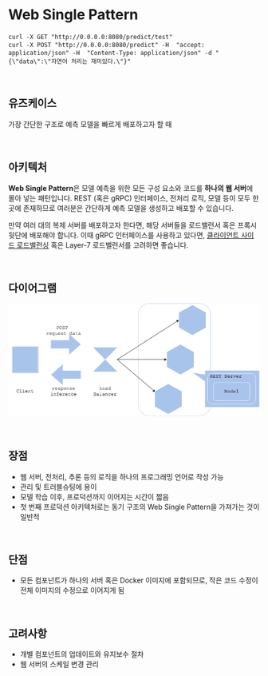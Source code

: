 # Web Single Pattern

```shell
curl -X GET "http://0.0.0.0:8080/predict/test"
curl -X POST "http://0.0.0.0:8080/predict" -H  "accept: application/json" -H  "Content-Type: application/json" -d "{\"data\":\"자연어 처리는 재미있다.\"}"
```

<br>

## 유즈케이스

가장 간단한 구조로 예측 모델을 빠르게 배포하고자 할 때

<br>

## 아키텍처

**Web Single Pattern**은 모델 예측을 위한 모든 구성 요소와 코드를 **하나의 웹 서버**에 몰아 넣는 패턴입니다. REST (혹은 gRPC) 인터페이스, 전처리 로직, 모델 등이 모두 한 곳에 존재하므로 여러분은 간단하게 예측 모델을 생성하고 배포할 수 있습니다.

만약 여러 대의 복제 서버를 배포하고자 한다면, 해당 서버들을 로드밸런서 혹은 프록시 뒷단에 배포해야 합니다. 이때 gRPC 인터페이스를 사용하고 있다면, [클라이언트 사이드 로드밸런싱](https://grpc.io/blog/grpc-load-balancing/#proxy-or-client-side) 혹은 Layer-7 로드밸런서를 고려하면 좋습니다.

<br>

## 다이어그램

![](../assets/web_single_pattern.png)

<br>

## 장점

- 웹 서버, 전처리, 추론 등의 로직을 하나의 프로그래밍 언어로 작성 가능
- 관리 및 트러블슈팅에 용이
- 모델 학습 이후, 프로덕션까지 이어지는 시간이 짧음
- 첫 번째 프로덕션 아키텍처로는 동기 구조의 Web Single Pattern을 가져가는 것이 일반적

<br>

## 단점

- 모든 컴포넌트가 하나의 서버 혹은 Docker 이미지에 포함되므로, 작은 코드 수정이 전체 이미지의 수정으로 이어지게 됨

<br>

## 고려사항

- 개별 컴포넌트의 업데이트와 유지보수 절차
- 웹 서버의 스케일 변경 관리